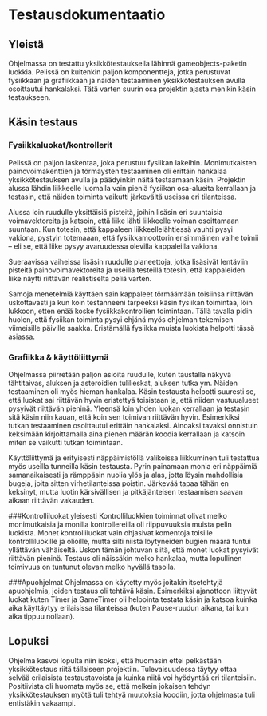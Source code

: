 # Testausdokumentaatio

## Yleistä
Ohjelmassa on testattu yksikkötestauksella lähinnä gameobjects-paketin luokkia. Pelissä on kuitenkin paljon komponentteja, jotka perustuvat fysiikkaan ja grafiikkaan ja näiden testaaminen yksikkötestauksen avulla osoittautui hankalaksi. Tätä varten suurin osa projektin ajasta menikin käsin testaukseen.

## Käsin testaus

### Fysiikkaluokat/kontrollerit
Pelissä on paljon laskentaa, joka perustuu fysiikan lakeihin. Monimutkaisten painovoimakenttien ja törmäysten testaaminen oli erittäin hankalaa yksikkötestauksen avulla ja päädyinkin näitä testaamaan käsin. Projektin alussa lähdin liikkeelle luomalla vain pieniä fysiikan osa-alueita kerrallaan ja testasin, että näiden toiminta vaikutti järkevältä useissa eri tilanteissa.

Alussa loin ruudulle yksittäisiä pisteitä, joihin lisäsin eri suuntaisia voimavektoreita ja katsoin, että liike lähti liikkeelle voiman osoittamaan suuntaan. Kun totesin, että kappaleen liikkeellelähtiessä vauhti pysyi vakiona, pystyin totemaaan, että fysiikkamoottorin ensimmäinen vaihe toimii – eli se, että liike pysyy avaruudessa olevilla kappaleilla vakiona.

Sueraavissa vaiheissa lisäsin ruudulle planeettoja, jotka lisäsivät lentäviin pisteitä painovoimavektoreita ja useilla testeillä totesin, että kappaleiden liike näytti riittävän realistiselta peliä varten.

Samoja menetelmiä käyttäen sain kappaleet törmäämään toisiinsa riittävän uskottavasti ja kun koin testanneeni tarpeeksi käsin fysiikan toimintaa, löin lukkoon, etten enää koske fysiikkakontrollien toimintaan. Tällä tavalla pidin huolen, että fysiikan toiminta pysyi ehjänä myös ohjelman tekemisen viimeisille päiville saakka. Eristämällä fysiikka muista luokista helpotti tässä asiassa.

### Grafiikka & käyttöliittymä
Ohjelmassa piirretään paljon asioita ruudulle, kuten taustalla näkyvä tähtitaivas, aluksen ja asteroidien tulilieskat, aluksen tutka ym. Näiden testaaminen oli myös hieman hankalaa. Käsin testausta helpotti suuresti se, että luokat sai riittävän hyvin eristettyä toisistaan ja, että niiden vastuualueet pysyivät riittävän pieninä. Yleensä loin yhden luokan kerrallaan ja testasin sitä käsin niin kauan, että koin sen toimivan riittävän hyvin. Esimerkiksi tutkan testaaminen osoittautui erittäin hankalaksi. Ainoaksi tavaksi onnistuin keksimään kirjoittamalla aina pienen määrän koodia kerrallaan ja katsoin miten se vaikutti tutkan toimintaan.

Käyttöliittymä ja erityisesti näppäimistöllä valikoissa liikkuminen tuli testattua myös useilla tunneilla käsin testausta. Pyrin painamaan monia eri näppäimiä samanaikaisesti ja rämppäsin nuolia ylös ja alas, jotta löysin mahdollisia bugeja, joita sitten virhetilanteissa poistin. Järkevää tapaa tähän en keksinyt, mutta luotin kärsivällisen ja pitkäjänteisen testaamisen saavan aikaan riittävän vakauden.

###Kontrolliluokat yleisesti
Kontrolliluokkien toiminnat olivat melko monimutkaisia ja monilla kontrollereilla oli riippuvuuksia muista pelin luokista. Monet kontrolliluokat vain ohjasivat komentoja toisille kontrolliluokille ja olioille, mutta silti niistä löytyneiden bugien määrä tuntui yllättävän vähäiseltä. Uskon tämän johtuvan siitä, että monet luokat pysyivät riittävän pieninä. Testaus oli näissäkin melko hankalaa, mutta lopullinen toimivuus on tuntunut olevan melko hyvällä tasolla.

###Apuohjelmat
Ohjelmassa on käytetty myös joitakin itsetehtyjä apuohjelmia, joiden testaus oli tehtävä käsin. Esimerkiksi ajanottoon liittyvät luokat kuten Timer ja GameTimer oli helpointa testata käsin ja katsoa kuinka aika käyttäytyy erilaisissa tilanteissa (kuten Pause-ruudun aikana, tai kun aika tippuu nollaan).

## Lopuksi
Ohjelma kasvoi lopulta niin isoksi, että huomasin ettei pelkästään yksikkötestaus riitä tällaiseen projektiin. Tulevaisuudessa täytyy ottaa selvää erilaisista testaustavoista ja kuinka niitä voi hyödyntää eri tilanteisiin. Positiivista oli huomata myös se, että melkein jokaisen tehdyn yksikkötestauksen myötä tuli tehtyä muutoksia koodiin, jotta ohjelmasta tuli entistäkin vakaampi.

